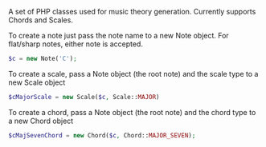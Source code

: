A set of PHP classes used for music theory generation. Currently supports Chords and Scales.

To create a note just pass the note name to a new Note object. For flat/sharp notes, either note is accepted.
```php
$c = new Note('C');
```

To create a scale, pass a Note object (the root note) and the scale type to a new Scale object
```php
$cMajorScale = new Scale($c, Scale::MAJOR)
```

To create a chord, pass a Note object (the root note) and the chord type to a new Chord object
```php
$cMajSevenChord = new Chord($c, Chord::MAJOR_SEVEN);
```